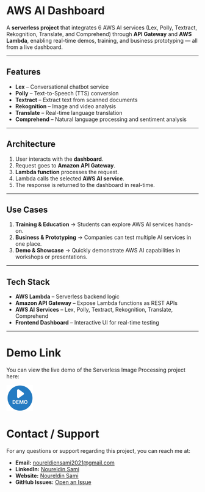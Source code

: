 # AWS AI Dashboard 

A **serverless project** that integrates 6 AWS AI services (Lex, Polly, Textract, Rekognition, Translate, and Comprehend) through **API Gateway** and **AWS Lambda**, enabling real-time demos, training, and business prototyping — all from a live dashboard.

---

##  Features
-  **Lex** – Conversational chatbot service  
-  **Polly** – Text-to-Speech (TTS) conversion  
-  **Textract** – Extract text from scanned documents  
-  **Rekognition** – Image and video analysis  
-  **Translate** – Real-time language translation  
-  **Comprehend** – Natural language processing and sentiment analysis  

---

##  Architecture
1. User interacts with the **dashboard**.  
2. Request goes to **Amazon API Gateway**.  
3. **Lambda function** processes the request.  
4. Lambda calls the selected **AWS AI service**.  
5. The response is returned to the dashboard in real-time.  

---

##  Use Cases
1. **Training & Education** → Students can explore AWS AI services hands-on.  
2. **Business & Prototyping** → Companies can test multiple AI services in one place.  
3. **Demo & Showcase** → Quickly demonstrate AWS AI capabilities in workshops or presentations.  

---

## Tech Stack
- **AWS Lambda** – Serverless backend logic  
- **Amazon API Gateway** – Expose Lambda functions as REST APIs  
- **AWS AI Services** – Lex, Polly, Textract, Rekognition, Translate, Comprehend  
- **Frontend Dashboard** – Interactive UI for real-time testing  

---

# Demo Link

You can view the live demo of the Serverless Image Processing project here:  

<a href="https://drive.google.com/file/d/1ACeIJdEJSXuSmRZBK_7d6zCG5rxdb76S/view">
  <img src="https://github.com/noureldien2021/Project-2-Serverless-Image-Processing-with-S3-and-Lambda/blob/main/demo2.jpg?raw=true" alt="Demo Video" width="70"/>
</a>


# Contact / Support

For any questions or support regarding this project, you can reach me at:

- **Email:** noureldiensami2021@gmail.com
- **LinkedIn:** [Noureldin Sami](https://www.linkedin.com/in/noureldien-sami/)
- **Website:** [Noureldin Sami](https://noureldien-sami2024.netlify.app/)  
- **GitHub Issues:** [Open an Issue](https://github.com/noureldien2021/Project-2-Serverless-Image-Processing-with-S3-and-Lambda/issues)
 
